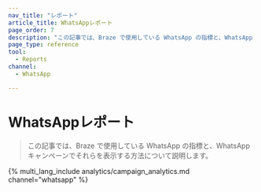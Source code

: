 ```yaml
---
nav_title: "レポート"
article_title: WhatsAppレポート
page_order: 7
description: "この記事では、Braze で使用している WhatsApp の指標と、WhatsApp キャンペーンでそれらを表示する方法について説明します。"
page_type: reference
tool:
  - Reports
channel:
  - WhatsApp

---
```


# WhatsAppレポート

> この記事では、Braze で使用している WhatsApp の指標と、WhatsApp キャンペーンでそれらを表示する方法について説明します。

{% multi_lang_include analytics/campaign_analytics.md channel="whatsapp" %}


